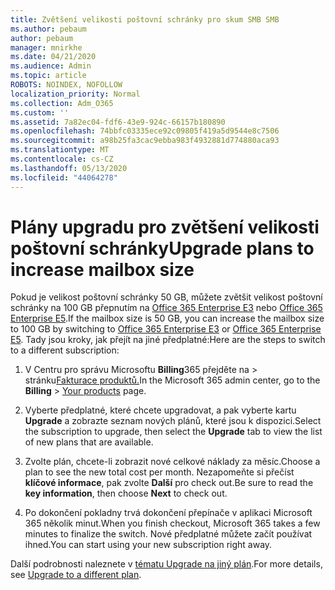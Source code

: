 ```yaml
---
title: Zvětšení velikosti poštovní schránky pro skum SMB SMB
ms.author: pebaum
author: pebaum
manager: mnirkhe
ms.date: 04/21/2020
ms.audience: Admin
ms.topic: article
ROBOTS: NOINDEX, NOFOLLOW
localization_priority: Normal
ms.collection: Adm_O365
ms.custom: ''
ms.assetid: 7a82ec04-fdf6-43e9-924c-66157b180890
ms.openlocfilehash: 74bbfc03335ece92c09805f419a5d9544e8c7506
ms.sourcegitcommit: a98b25fa3cac9ebba983f4932881d774880aca93
ms.translationtype: MT
ms.contentlocale: cs-CZ
ms.lasthandoff: 05/13/2020
ms.locfileid: "44064278"
---
```

# <a name="upgrade-plans-to-increase-mailbox-size"></a><span data-ttu-id="c742c-102">Plány upgradu pro zvětšení velikosti poštovní schránky</span><span class="sxs-lookup"><span data-stu-id="c742c-102">Upgrade plans to increase mailbox size</span></span>

<span data-ttu-id="c742c-103">Pokud je velikost poštovní schránky 50 GB, můžete zvětšit velikost poštovní schránky na 100 GB přepnutím na [Office 365 Enterprise E3](https://products.office.com/business/office-365-enterprise-e3-business-software) nebo [Office 365 Enterprise E5](https://products.office.com/business/office-365-enterprise-e5-business-software).</span><span class="sxs-lookup"><span data-stu-id="c742c-103">If the mailbox size is 50 GB, you can increase the mailbox size to 100 GB by switching to [Office 365 Enterprise E3](https://products.office.com/business/office-365-enterprise-e3-business-software) or [Office 365 Enterprise E5](https://products.office.com/business/office-365-enterprise-e5-business-software).</span></span> <span data-ttu-id="c742c-104">Tady jsou kroky, jak přejít na jiné předplatné:</span><span class="sxs-lookup"><span data-stu-id="c742c-104">Here are the steps to switch to a different subscription:</span></span>
  
1. <span data-ttu-id="c742c-105">V Centru pro správu Microsoftu **Billing**365 přejděte na  >  stránku[Fakturace produktů.](https://go.microsoft.com/fwlink/p/?linkid=842054)</span><span class="sxs-lookup"><span data-stu-id="c742c-105">In the Microsoft 365 admin center, go to the **Billing** > [Your products](https://go.microsoft.com/fwlink/p/?linkid=842054) page.</span></span>

2. <span data-ttu-id="c742c-106">Vyberte předplatné, které chcete upgradovat, a pak vyberte kartu **Upgrade** a zobrazte seznam nových plánů, které jsou k dispozici.</span><span class="sxs-lookup"><span data-stu-id="c742c-106">Select the subscription to upgrade, then select the **Upgrade** tab to view the list of new plans that are available.</span></span>

3. <span data-ttu-id="c742c-107">Zvolte plán, chcete-li zobrazit nové celkové náklady za měsíc.</span><span class="sxs-lookup"><span data-stu-id="c742c-107">Choose a plan to see the new total cost per month.</span></span> <span data-ttu-id="c742c-108">Nezapomeňte si přečíst **klíčové informace**, pak zvolte **Další** pro check out.</span><span class="sxs-lookup"><span data-stu-id="c742c-108">Be sure to read the **key information**, then choose **Next** to check out.</span></span>

4. <span data-ttu-id="c742c-109">Po dokončení pokladny trvá dokončení přepínače v aplikaci Microsoft 365 několik minut.</span><span class="sxs-lookup"><span data-stu-id="c742c-109">When you finish checkout, Microsoft 365 takes a few minutes to finalize the switch.</span></span> <span data-ttu-id="c742c-110">Nové předplatné můžete začít používat ihned.</span><span class="sxs-lookup"><span data-stu-id="c742c-110">You can start using your new subscription right away.</span></span>

<span data-ttu-id="c742c-111">Další podrobnosti naleznete v [tématu Upgrade na jiný plán](https://docs.microsoft.com/microsoft-365/commerce/subscriptions/upgrade-to-different-plan).</span><span class="sxs-lookup"><span data-stu-id="c742c-111">For more details, see [Upgrade to a different plan](https://docs.microsoft.com/microsoft-365/commerce/subscriptions/upgrade-to-different-plan).</span></span>